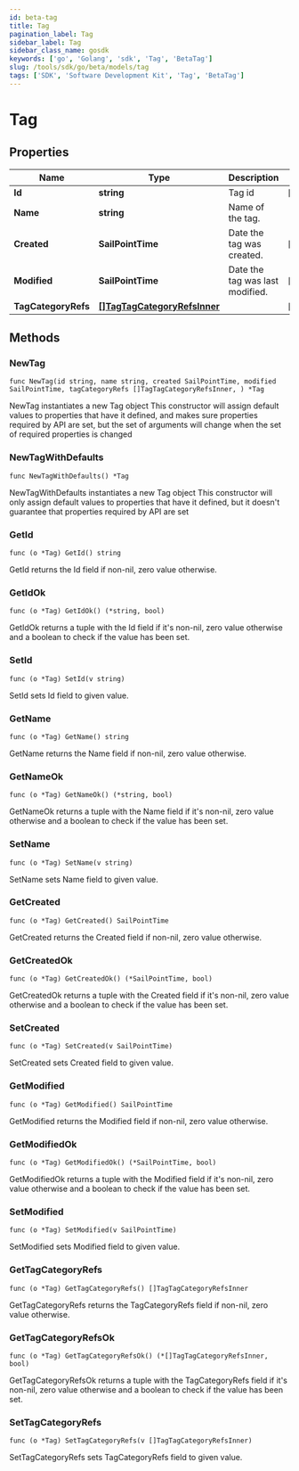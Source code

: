 ```yaml
---
id: beta-tag
title: Tag
pagination_label: Tag
sidebar_label: Tag
sidebar_class_name: gosdk
keywords: ['go', 'Golang', 'sdk', 'Tag', 'BetaTag']
slug: /tools/sdk/go/beta/models/tag
tags: ['SDK', 'Software Development Kit', 'Tag', 'BetaTag']
---
```


# Tag

## Properties

| Name | Type | Description | Notes |
| --- | --- | --- | --- |
| **Id** | **string** | Tag id | [readonly] |
| **Name** | **string** | Name of the tag. |
| **Created** | **SailPointTime** | Date the tag was created. | [readonly] |
| **Modified** | **SailPointTime** | Date the tag was last modified. | [readonly] |
| **TagCategoryRefs** | [**[]TagTagCategoryRefsInner**](tag-tag-category-refs-inner) |  | [readonly] |

## Methods

### NewTag

`func NewTag(id string, name string, created SailPointTime, modified SailPointTime, tagCategoryRefs []TagTagCategoryRefsInner, ) *Tag`

NewTag instantiates a new Tag object This constructor will assign default values to properties that have it defined, and makes sure properties required by API are set, but the set of arguments will change when the set of required properties is changed

### NewTagWithDefaults

`func NewTagWithDefaults() *Tag`

NewTagWithDefaults instantiates a new Tag object This constructor will only assign default values to properties that have it defined, but it doesn't guarantee that properties required by API are set

### GetId

`func (o *Tag) GetId() string`

GetId returns the Id field if non-nil, zero value otherwise.

### GetIdOk

`func (o *Tag) GetIdOk() (*string, bool)`

GetIdOk returns a tuple with the Id field if it's non-nil, zero value otherwise and a boolean to check if the value has been set.

### SetId

`func (o *Tag) SetId(v string)`

SetId sets Id field to given value.

### GetName

`func (o *Tag) GetName() string`

GetName returns the Name field if non-nil, zero value otherwise.

### GetNameOk

`func (o *Tag) GetNameOk() (*string, bool)`

GetNameOk returns a tuple with the Name field if it's non-nil, zero value otherwise and a boolean to check if the value has been set.

### SetName

`func (o *Tag) SetName(v string)`

SetName sets Name field to given value.

### GetCreated

`func (o *Tag) GetCreated() SailPointTime`

GetCreated returns the Created field if non-nil, zero value otherwise.

### GetCreatedOk

`func (o *Tag) GetCreatedOk() (*SailPointTime, bool)`

GetCreatedOk returns a tuple with the Created field if it's non-nil, zero value otherwise and a boolean to check if the value has been set.

### SetCreated

`func (o *Tag) SetCreated(v SailPointTime)`

SetCreated sets Created field to given value.

### GetModified

`func (o *Tag) GetModified() SailPointTime`

GetModified returns the Modified field if non-nil, zero value otherwise.

### GetModifiedOk

`func (o *Tag) GetModifiedOk() (*SailPointTime, bool)`

GetModifiedOk returns a tuple with the Modified field if it's non-nil, zero value otherwise and a boolean to check if the value has been set.

### SetModified

`func (o *Tag) SetModified(v SailPointTime)`

SetModified sets Modified field to given value.

### GetTagCategoryRefs

`func (o *Tag) GetTagCategoryRefs() []TagTagCategoryRefsInner`

GetTagCategoryRefs returns the TagCategoryRefs field if non-nil, zero value otherwise.

### GetTagCategoryRefsOk

`func (o *Tag) GetTagCategoryRefsOk() (*[]TagTagCategoryRefsInner, bool)`

GetTagCategoryRefsOk returns a tuple with the TagCategoryRefs field if it's non-nil, zero value otherwise and a boolean to check if the value has been set.

### SetTagCategoryRefs

`func (o *Tag) SetTagCategoryRefs(v []TagTagCategoryRefsInner)`

SetTagCategoryRefs sets TagCategoryRefs field to given value.
